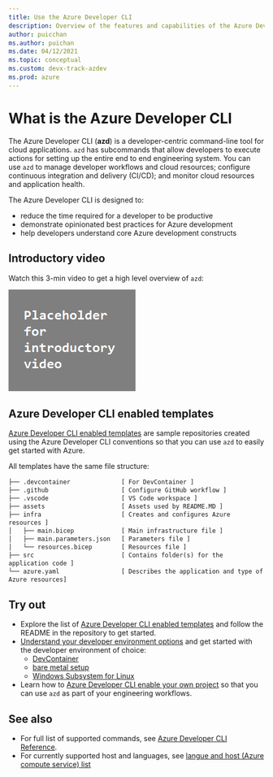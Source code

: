 ```yaml
---
title: Use the Azure Developer CLI
description: Overview of the features and capabilities of the Azure Developer CLI that helps developers be more productive when building and deploying applications to Azure.
author: puicchan
ms.author: puichan
ms.date: 04/12/2021
ms.topic: conceptual
ms.custom: devx-track-azdev
ms.prod: azure
---
```

# What is the Azure Developer CLI

The Azure Developer CLI (**azd**) is a developer-centric command-line tool for cloud applications. `azd` has subcommands that allow developers to execute actions for setting up the entire end to end engineering system. You can use `azd` to manage developer workflows and cloud resources; configure continuous integration and delivery (CI/CD); and monitor cloud resources and application health.

The Azure Developer CLI is designed to:
- reduce the time required for a developer to be productive
- demonstrate opinionated best practices for Azure development
- help developers understand core Azure development constructs

## Introductory video

Watch this 3-min video to get a high level overview of `azd`:

!["Introductory video"](media/azure-dev-cli-overview/video.png)

## Azure Developer CLI enabled templates
[Azure Developer CLI enabled templates](azure-dev-cli-templates.md) are sample repositories created using the Azure Developer CLI conventions so that you can use `azd` to easily get started with Azure. 

All templates have the same file structure:

```
├── .devcontainer              [ For DevContainer ]
├── .github                    [ Configure GitHub workflow ]
├── .vscode                    [ VS Code workspace ]
├── assets                     [ Assets used by README.MD ]
├── infra                      [ Creates and configures Azure resources ]
│   ├── main.bicep             [ Main infrastructure file ]
│   ├── main.parameters.json   [ Parameters file ]
│   └── resources.bicep        [ Resources file ]
├── src                        [ Contains folder(s) for the application code ]
└── azure.yaml                 [ Describes the application and type of Azure resources]
```

## Try out

* Explore the list of [Azure Developer CLI enabled templates](azure-dev-cli-templates.md) and follow the README in the repository to get started.
* [Understand your developer environment options](get-started.md) and get started with the developer environment of choice: 
    * [DevContainer](get-started-devcontainer.md)
    * [bare metal setup](get-started-bare-metal.md)
    * [Windows Subsystem for Linux](get-started-with-wsl.md)
* Learn how to [Azure Developer CLI enable your own project](how-to-devify-a-project.md) so that you can use `azd` as part of your engineering workflows.

## See also

- For full list of supported commands, see [Azure Developer CLI Reference](https://github.com/Azure/azure-dev-pr/wiki/Azure-Developer-CLI-Overview).
- For currently supported host and languages, see [langue and host (Azure compute service) list](azure-dev-cli-lang-and-service-list.md)

